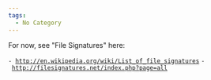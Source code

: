 ```yaml
---
tags:
  - No Category
---
```

For now, see "File Signatures" here:

`- `[`http://en.wikipedia.org/wiki/List_of_file_signatures`](http://en.wikipedia.org/wiki/List_of_file_signatures)
`- `[`http://filesignatures.net/index.php?page=all`](http://filesignatures.net/index.php?page=all)